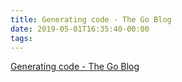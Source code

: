 ```yaml
---
title: Generating code - The Go Blog
date: 2019-05-01T16:35:40-00:00
tags:
---
```


[Generating code - The Go Blog](https://blog.golang.org/generate)
